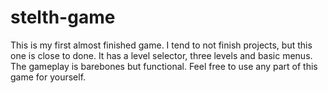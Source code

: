 # stelth-game

This is my first almost finished game. I tend to not finish projects, but this one is close to done. It has a level selector, three levels and basic menus. The gameplay is barebones but functional.
Feel free to use any part of this game for yourself.